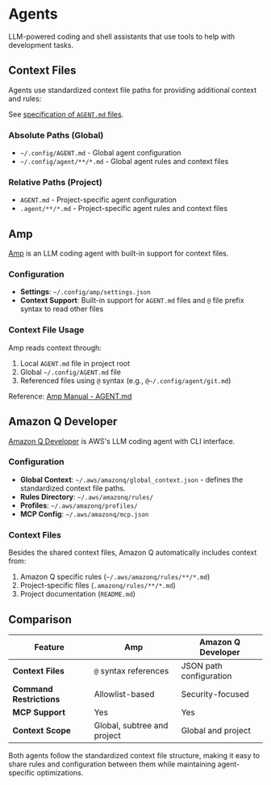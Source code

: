 # Agents

LLM-powered coding and shell assistants that use tools to help with development
tasks.

## Context Files

Agents use standardized context file paths for providing additional context and
rules:

See [specification of `AGENT.md` files](https://ampcode.com/AGENT.md).

### Absolute Paths (Global)

- `~/.config/AGENT.md` - Global agent configuration
- `~/.config/agent/**/*.md` - Global agent rules and context files

### Relative Paths (Project)

- `AGENT.md` - Project-specific agent configuration
- `.agent/**/*.md` - Project-specific agent rules and context files

## Amp

[Amp](https://ampcode.com/) is an LLM coding agent with built-in support for
context files.

### Configuration

- **Settings**: `~/.config/amp/settings.json`
- **Context Support**: Built-in support for `AGENT.md` files and `@` file
prefix syntax to read other files

### Context File Usage

Amp reads context through:

1. Local `AGENT.md` file in project root
2. Global `~/.config/AGENT.md` file
3. Referenced files using `@` syntax (e.g., `@~/.config/agent/git.md`)

Reference: [Amp Manual - AGENT.md](https://ampcode.com/manual#AGENT.md)

## Amazon Q Developer

[Amazon Q Developer](https://docs.aws.amazon.com/amazonq/latest/qdeveloper-ug/)
is AWS's LLM coding agent with CLI interface.

### Configuration

- **Global Context**: `~/.aws/amazonq/global_context.json` - defines the
standardized context file paths.
- **Rules Directory**: `~/.aws/amazonq/rules/`
- **Profiles**: `~/.aws/amazonq/profiles/`
- **MCP Config**: `~/.aws/amazonq/mcp.json`

### Context Files

Besides the shared context files, Amazon Q automatically includes context from:

1. Amazon Q specific rules (`~/.aws/amazonq/rules/**/*.md`)
2. Project-specific files (`.amazonq/rules/**/*.md`)
3. Project documentation (`README.md`)

## Comparison

| Feature | Amp | Amazon Q Developer |
|---------|-----|-------------------|
| **Context Files** | `@` syntax references | JSON path configuration |
| **Command Restrictions** | Allowlist-based | Security-focused |
| **MCP Support** | Yes | Yes |
| **Context Scope** | Global, subtree and project | Global and project |

Both agents follow the standardized context file structure, making it easy to
share rules and configuration between them while maintaining agent-specific
optimizations.
